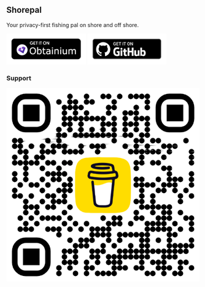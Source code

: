 ## Shorepal

Your privacy-first fishing pal on shore and off shore.

[<img src="./obtainium.png"
alt="Get it on Obtaininum"
height="80">](https://github.com/ImranR98/Obtainium)
[<img src="./badge_github.png" alt="Get it on GitHub"
height="80">](https://github.com/B3nac/Shorepal/releases)

### Support

![alt="Buy me a beer" height="100"](./bmc_qr.png)
